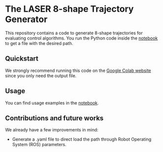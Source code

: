 # The LASER 8-shape Trajectory Generator

This repository contains a code to generate 8-shape trajectories for evaluating control algorithms. You run the Python code inside the [notebook](notebook) to get a file with the desired path.

## Quickstart

We strongly recommend running this code on the [Google Colab website](https://colab.research.google.com/) since you only need the output file.

## Usage

You can find usage examples in the [notebook](notebook).

## Contributions and future works

We already have a few improvements in mind:

* Generate a .yaml file to direct load the path through Robot Operating System (ROS) parameters.